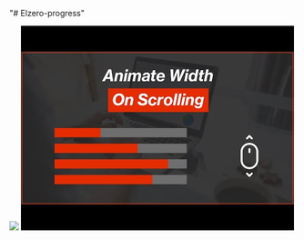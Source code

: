 "# Elzero-progress"

<img src="[Arabic] HTML & CSS Template Three 2021 - #20 - Our Skills Section (BQ).jpg">
<img src="02.[Arabic] HTML, CSS, JavaScript Tutorials - Animate Width On Scrolling.jpg" alt="">
